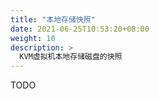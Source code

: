 ```yaml
---
title: "本地存储快照"
date: 2021-06-25T10:53:20+08:00
weight: 10
description: >
  KVM虚拟机本地存储磁盘的快照
---
```


TODO

